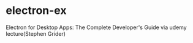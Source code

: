 # electron-ex
Electron for Desktop Apps: The Complete Developer's Guide via udemy lecture(Stephen Grider)